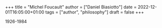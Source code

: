 +++
title = "Michel Foucault"
author = ["Daniel Biasiotto"]
date = 2022-12-01T16:05:00+01:00
tags = ["author", "philosophy"]
draft = false
+++

1926-1984
